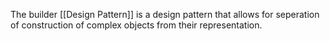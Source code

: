The builder [[Design Pattern]] is a design pattern that allows for seperation of construction of complex objects from their representation. 